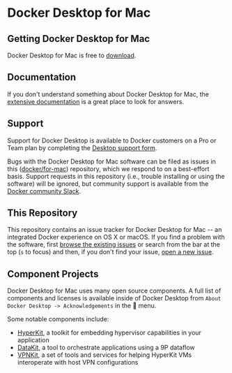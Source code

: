 # Docker Desktop for Mac

## Getting Docker Desktop for Mac

Docker Desktop for Mac is free to [download](https://store.docker.com/editions/community/docker-ce-desktop-mac).

## Documentation

If you don't understand something about Docker Desktop for Mac, the [extensive
documentation](https://docs.docker.com/docker-for-mac/) is a great place
to look for answers.

## Support

Support for Docker Desktop is available to Docker customers on a Pro or Team plan
by completing the [Desktop support form](https://hub.docker.com/support/desktop/).

Bugs with the Docker Desktop for Mac software can be filed as issues in this
([docker/for-mac](https://github.com/docker/for-mac)) repository, which we respond to
on a best-effort basis. Support requests in this repository (i.e., trouble installing
or using the software) will be ignored, but community support is available from the
[Docker community Slack](https://www.docker.com/docker-community).

## This Repository

This repository contains an issue tracker for Docker Desktop for Mac -- an
integrated Docker experience on OS X or macOS. If you find a problem
with the software, first [browse the existing
issues](https://github.com/docker/for-mac/issues) or search from the bar
at the top (`s` to focus) and then, if you don't find your issue, [open
a new issue](https://github.com/docker/for-mac/issues/new).

## Component Projects

Docker Desktop for Mac uses many open source components. A full list of
components and licenses is available inside of Docker Desktop from `About Docker Desktop
-> Acknowledgements` in the :whale: menu.

Some notable components include:

* [HyperKit](https://github.com/docker/hyperkit/), a toolkit for
   embedding hypervisor capabilities in your application
* [DataKit](https://github.com/docker/datakit/), a tool to orchestrate
   applications using a 9P dataflow
* [VPNKit](https://github.com/docker/vpnkit), a set of tools and
   services for helping HyperKit VMs interoperate with host VPN
   configurations
